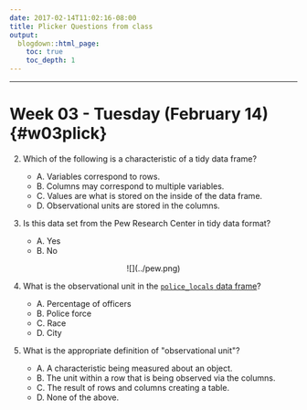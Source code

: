 ```yaml
---
date: 2017-02-14T11:02:16-08:00
title: Plicker Questions from class
output: 
  blogdown::html_page:
    toc: true
    toc_depth: 1
---
```


***

# Week 03 - Tuesday (February 14) {#w03plick}

2. Which of the following is a characteristic of a tidy data frame?
    - A. Variables correspond to rows.
    - B. Columns may correspond to multiple variables.
    - C. Values are what is stored on the inside of the data frame.
    - D. Observational units are stored in the columns.
    
3.  Is this data set from the Pew Research Center in tidy data format?
    - A. Yes
    - B. No

<center>
![](../pew.png)
</center>

4. What is the observational unit in the [`police_locals` data frame](https://ismayc.github.io/Effective-Data-Storytelling-using-the-tidyverse/police_locals.html)?
    - A. Percentage of officers
    - B. Police force
    - C. Race
    - D. City
    
5. What is the appropriate definition of "observational unit"?
    - A. A characteristic being measured about an object.
    - B. The unit within a row that is being observed via the columns.
    - C. The result of rows and columns creating a table.
    - D. None of the above.